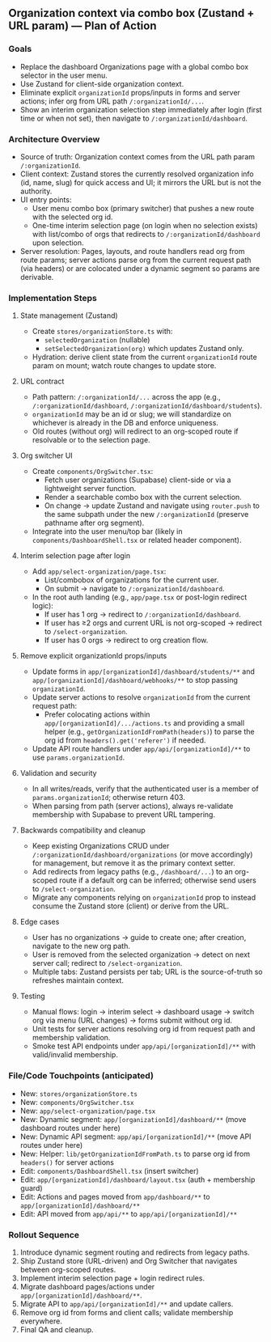 ## Organization context via combo box (Zustand + URL param) — Plan of Action

### Goals
- Replace the dashboard Organizations page with a global combo box selector in the user menu.
- Use Zustand for client-side organization context.
- Eliminate explicit `organizationId` props/inputs in forms and server actions; infer org from URL path `/:organizationId/...`.
- Show an interim organization selection step immediately after login (first time or when not set), then navigate to `/:organizationId/dashboard`.

### Architecture Overview
- Source of truth: Organization context comes from the URL path param `/:organizationId`.
- Client context: Zustand stores the currently resolved organization info (id, name, slug) for quick access and UI; it mirrors the URL but is not the authority.
- UI entry points:
  - User menu combo box (primary switcher) that pushes a new route with the selected org id.
  - One-time interim selection page (on login when no selection exists) with list/combo of orgs that redirects to `/:organizationId/dashboard` upon selection.
- Server resolution: Pages, layouts, and route handlers read org from route params; server actions parse org from the current request path (via headers) or are colocated under a dynamic segment so params are derivable.

### Implementation Steps
1) State management (Zustand)
   - Create `stores/organizationStore.ts` with:
     - `selectedOrganization` (nullable)
     - `setSelectedOrganization(org)` which updates Zustand only.
   - Hydration: derive client state from the current `organizationId` route param on mount; watch route changes to update store.

2) URL contract
   - Path pattern: `/:organizationId/...` across the app (e.g., `/:organizationId/dashboard`, `/:organizationId/dashboard/students`).
   - `organizationId` may be an id or slug; we will standardize on whichever is already in the DB and enforce uniqueness.
   - Old routes (without org) will redirect to an org-scoped route if resolvable or to the selection page.

3) Org switcher UI
   - Create `components/OrgSwitcher.tsx`:
     - Fetch user organizations (Supabase) client-side or via a lightweight server function.
     - Render a searchable combo box with the current selection.
     - On change → update Zustand and navigate using `router.push` to the same subpath under the new `/:organizationId` (preserve pathname after org segment).
   - Integrate into the user menu/top bar (likely in `components/DashboardShell.tsx` or related header component).

4) Interim selection page after login
   - Add `app/select-organization/page.tsx`:
     - List/combobox of organizations for the current user.
     - On submit → navigate to `/:organizationId/dashboard`.
   - In the root auth landing (e.g., `app/page.tsx` or post-login redirect logic):
     - If user has 1 org → redirect to `/:organizationId/dashboard`.
     - If user has ≥2 orgs and current URL is not org-scoped → redirect to `/select-organization`.
     - If user has 0 orgs → redirect to org creation flow.

5) Remove explicit organizationId props/inputs
   - Update forms in `app/[organizationId]/dashboard/students/**` and `app/[organizationId]/dashboard/webhooks/**` to stop passing `organizationId`.
   - Update server actions to resolve `organizationId` from the current request path:
     - Prefer colocating actions within `app/[organizationId]/.../actions.ts` and providing a small helper (e.g., `getOrganizationIdFromPath(headers)`) to parse the org id from `headers().get('referer')` if needed.
   - Update API route handlers under `app/api/[organizationId]/**` to use `params.organizationId`.

6) Validation and security
   - In all writes/reads, verify that the authenticated user is a member of `params.organizationId`; otherwise return 403.
   - When parsing from path (server actions), always re-validate membership with Supabase to prevent URL tampering.

7) Backwards compatibility and cleanup
   - Keep existing Organizations CRUD under `/:organizationId/dashboard/organizations` (or move accordingly) for management, but remove it as the primary context setter.
   - Add redirects from legacy paths (e.g., `/dashboard/...`) to an org-scoped route if a default org can be inferred; otherwise send users to `/select-organization`.
   - Migrate any components relying on `organizationId` prop to instead consume the Zustand store (client) or derive from the URL.

8) Edge cases
   - User has no organizations → guide to create one; after creation, navigate to the new org path.
   - User is removed from the selected organization → detect on next server call; redirect to `/select-organization`.
   - Multiple tabs: Zustand persists per tab; URL is the source-of-truth so refreshes maintain context.

9) Testing
   - Manual flows: login → interim select → dashboard usage → switch org via menu (URL changes) → forms submit without org id.
   - Unit tests for server actions resolving org id from request path and membership validation.
   - Smoke test API endpoints under `app/api/[organizationId]/**` with valid/invalid membership.

### File/Code Touchpoints (anticipated)
- New: `stores/organizationStore.ts`
- New: `components/OrgSwitcher.tsx`
- New: `app/select-organization/page.tsx`
- New: Dynamic segment: `app/[organizationId]/dashboard/**` (move dashboard routes under here)
- New: Dynamic API segment: `app/api/[organizationId]/**` (move API routes under here)
- New: Helper: `lib/getOrganizationIdFromPath.ts` to parse org id from `headers()` for server actions
- Edit: `components/DashboardShell.tsx` (insert switcher)
- Edit: `app/[organizationId]/dashboard/layout.tsx` (auth + membership guard)
- Edit: Actions and pages moved from `app/dashboard/**` to `app/[organizationId]/dashboard/**`
- Edit: API moved from `app/api/**` to `app/api/[organizationId]/**`

### Rollout Sequence
1. Introduce dynamic segment routing and redirects from legacy paths.
2. Ship Zustand store (URL-driven) and Org Switcher that navigates between org-scoped routes.
3. Implement interim selection page + login redirect rules.
4. Migrate dashboard pages/actions under `app/[organizationId]/dashboard/**`.
5. Migrate API to `app/api/[organizationId]/**` and update callers.
6. Remove org id from forms and client calls; validate membership everywhere.
7. Final QA and cleanup.


